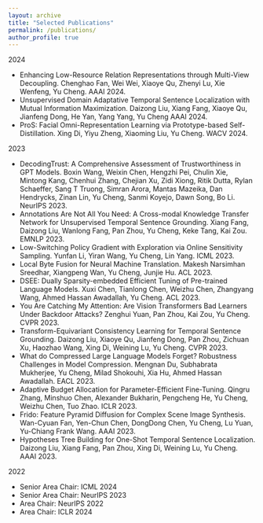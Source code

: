 ```yaml
---
layout: archive
title: "Selected Publications"
permalink: /publications/
author_profile: true
---
```


2024
* Enhancing Low-Resource Relation Representations through Multi-View Decoupling. Chenghao Fan, Wei Wei, Xiaoye Qu, Zhenyi Lu, Xie Wenfeng, Yu Cheng. AAAI 2024.
* Unsupervised Domain Adaptative Temporal Sentence Localization with Mutual Information Maximization. Daizong Liu, Xiang Fang, Xiaoye Qu, Jianfeng Dong, He Yan, Yang Yang, Yu Cheng AAAI 2024.
* ProS: Facial Omni-Representation Learning via Prototype-based Self-Distillation. Xing Di, Yiyu Zheng, Xiaoming Liu, Yu Cheng. WACV 2024.

2023
* DecodingTrust: A Comprehensive Assessment of Trustworthiness in GPT Models. Boxin Wang, Weixin Chen, Hengzhi Pei, Chulin Xie, Mintong Kang, Chenhui Zhang, Chejian Xu, Zidi Xiong, Ritik Dutta, Rylan Schaeffer, Sang T Truong, Simran Arora, Mantas Mazeika, Dan Hendrycks, Zinan Lin, Yu Cheng, Sanmi Koyejo, Dawn Song, Bo Li. NeurIPS 2023.
* Annotations Are Not All You Need: A Cross-modal Knowledge Transfer Network for Unsupervised Temporal Sentence Grounding. Xiang Fang, Daizong Liu, Wanlong Fang, Pan Zhou, Yu Cheng, Keke Tang, Kai Zou. EMNLP 2023.
* Low-Switching Policy Gradient with Exploration via Online Sensitivity Sampling. Yunfan Li, Yiran Wang, Yu Cheng, Lin Yang. ICML 2023.
* Local Byte Fusion for Neural Machine Translation. Makesh Narsimhan Sreedhar, Xiangpeng Wan, Yu Cheng, Junjie Hu. ACL 2023.
* DSEE: Dually Sparsity-embedded Efficient Tuning of Pre-trained Language Models. Xuxi Chen, Tianlong Chen, Weizhu Chen, Zhangyang Wang, Ahmed Hassan Awadallah, Yu Cheng. ACL 2023.
* You Are Catching My Attention: Are Vision Transformers Bad Learners Under Backdoor Attacks? Zenghui Yuan, Pan Zhou, Kai Zou, Yu Cheng. CVPR 2023.
* Transform-Equivariant Consistency Learning for Temporal Sentence Grounding. Daizong Liu, Xiaoye Qu, Jianfeng Dong, Pan Zhou, Zichuan Xu, Haozhao Wang, Xing Di, Weining Lu, Yu Cheng. CVPR 2023.
* What do Compressed Large Language Models Forget? Robustness Challenges in Model Compression. Mengnan Du, Subhabrata Mukherjee, Yu Cheng, Milad Shokouhi, Xia Hu, Ahmed Hassan Awadallah. EACL 2023.
* Adaptive Budget Allocation for Parameter-Efficient Fine-Tuning. Qingru Zhang, Minshuo Chen, Alexander Bukharin, Pengcheng He, Yu Cheng, Weizhu Chen, Tuo Zhao. ICLR 2023.
* Frido: Feature Pyramid Diffusion for Complex Scene Image Synthesis. Wan-Cyuan Fan, Yen-Chun Chen, DongDong Chen, Yu Cheng, Lu Yuan, Yu-Chiang Frank Wang. AAAI 2023.
* Hypotheses Tree Building for One-Shot Temporal Sentence Localization. Daizong Liu, Xiang Fang, Pan Zhou, Xing Di, Weining Lu, Yu Cheng. AAAI 2023.

2022
* Senior Area Chair: ICML 2024
* Senior Area Chair: NeurIPS 2023
* Area Chair: NeurIPS 2022
* Area Chair: ICLR 2024
